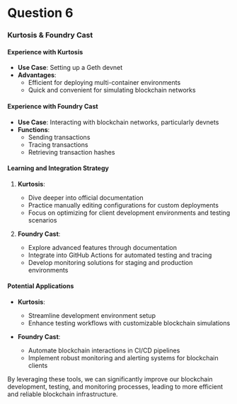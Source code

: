 # Question 6

### Kurtosis & Foundry Cast

#### Experience with Kurtosis

- **Use Case**: Setting up a Geth devnet
- **Advantages**:
  - Efficient for deploying multi-container environments
  - Quick and convenient for simulating blockchain networks

#### Experience with Foundry Cast

- **Use Case**: Interacting with blockchain networks, particularly devnets
- **Functions**:
  - Sending transactions
  - Tracing transactions
  - Retrieving transaction hashes

#### Learning and Integration Strategy

1. **Kurtosis**:
   - Dive deeper into official documentation
   - Practice manually editing configurations for custom deployments
   - Focus on optimizing for client development environments and testing scenarios

2. **Foundry Cast**:
   - Explore advanced features through documentation
   - Integrate into GitHub Actions for automated testing and tracing
   - Develop monitoring solutions for staging and production environments

#### Potential Applications

- **Kurtosis**: 
  - Streamline development environment setup
  - Enhance testing workflows with customizable blockchain simulations

- **Foundry Cast**:
  - Automate blockchain interactions in CI/CD pipelines
  - Implement robust monitoring and alerting systems for blockchain clients

By leveraging these tools, we can significantly improve our blockchain development, testing, and monitoring processes, leading to more efficient and reliable blockchain infrastructure.

